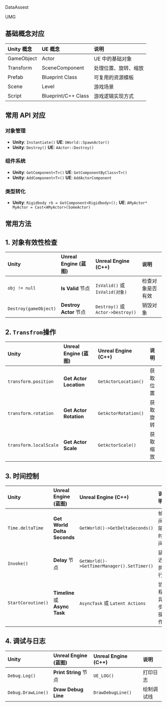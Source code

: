 DataAssest

UMG





## 基础概念对应

| Unity 概念 | UE 概念             | 说明                 |
| :--------- | :------------------ | :------------------- |
| GameObject | Actor               | UE 中的基础对象      |
| Transform  | SceneComponent      | 处理位置、旋转、缩放 |
| Prefab     | Blueprint Class     | 可复用的资源模板     |
| Scene      | Level               | 游戏场景             |
| Script     | Blueprint/C++ Class | 游戏逻辑实现方式     |

## 常用 API 对应

### 对象管理

- **Unity**: `Instantiate()`
  **UE**: `UWorld::SpawnActor()`
- **Unity**: `Destroy()`
  **UE**: `AActor::Destroy()`

### 组件系统

- **Unity**: `GetComponent<T>()`
  **UE**: `GetComponentByClass<T>()`
- **Unity**: `AddComponent<T>()`
  **UE**: `AddActorComponent`

### 类型转化

- **Unity**: `Rigidbody rb = GetComponent<Rigidbody>();`
  **UE**: `AMyActor* MyActor = Cast<AMyActor>(SomeActor)`

  

## 常用方法

## 1. 对象有效性检查

| Unity                 | Unreal Engine (蓝图)   | Unreal Engine (C++)               | 说明             |
| :-------------------- | :--------------------- | :-------------------------------- | :--------------- |
| `obj != null`         | **Is Valid** 节点      | `IsValid()` 或 `IsValid(对象)`    | 检查对象是否有效 |
| `Destroy(gameObject)` | **Destroy Actor** 节点 | `Destroy()` 或 `Actor->Destroy()` | 销毁对象         |

## 2. `Transfrom`操作

| Unity                  | Unreal Engine (蓝图)   | Unreal Engine (C++)  | 说明     |
| :--------------------- | :--------------------- | :------------------- | :------- |
| `transform.position`   | **Get Actor Location** | `GetActorLocation()` | 获取位置 |
| `transform.rotation`   | **Get Actor Rotation** | `GetActorRotation()` | 获取旋转 |
| `transform.localScale` | **Get Actor Scale**    | `GetActorScale()`    | 获取缩放 |

## 3. 时间控制

| Unity              | Unreal Engine (蓝图)           | Unreal Engine (C++)                        | 说明          |
| :----------------- | :----------------------------- | :----------------------------------------- | :------------ |
| `Time.deltaTime`   | **Get World Delta Seconds**    | `GetWorld()->GetDeltaSeconds()`            | 帧间隔时间    |
| `Invoke()`         | **Delay** 节点                 | `GetWorld()->GetTimerManager().SetTimer()` | 延迟执行      |
| `StartCoroutine()` | **Timeline** 或 **Async Task** | `AsyncTask` 或 `Latent Actions`            | 协程/异步操作 |

## 4. 调试与日志

| Unity              | Unreal Engine (蓝图)  | Unreal Engine (C++) | 说明       |
| :----------------- | :-------------------- | :------------------ | :--------- |
| `Debug.Log()`      | **Print String** 节点 | `UE_LOG()`          | 打印日志   |
| `Debug.DrawLine()` | **Draw Debug Line**   | `DrawDebugLine()`   | 绘制调试线 |